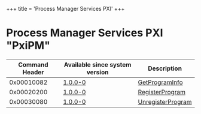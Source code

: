+++
title = 'Process Manager Services PXI'
+++

# Process Manager Services PXI "PxiPM"

| Command Header | Available since system version | Description                                             |
|----------------|--------------------------------|---------------------------------------------------------|
| 0x00010082     | [1.0.0-0](1.0.0-0 "wikilink")  | [GetProgramInfo](PXIPM:GetProgramInfo "wikilink")       |
| 0x00020200     | [1.0.0-0](1.0.0-0 "wikilink")  | [RegisterProgram](PXIPM:RegisterProgram "wikilink")     |
| 0x00030080     | [1.0.0-0](1.0.0-0 "wikilink")  | [UnregisterProgram](PXIPM:UnregisterProgram "wikilink") |
